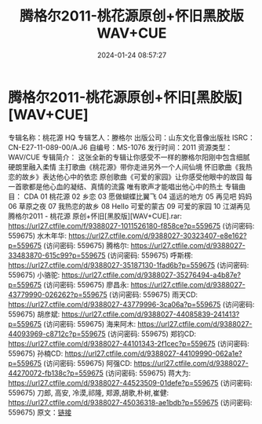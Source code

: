 ﻿---
title: 腾格尔2011-桃花源原创+怀旧黑胶版WAV+CUE
date: 2024-01-24 08:57:27
categories: WAV车载音乐、镜像
tags: 华语中文
---
# 腾格尔2011-桃花源原创+怀旧[黑胶版][WAV+CUE]

专辑名称：桃花源 HQ
专辑艺人：滕格尔
出版公司：山东文化音像出版社
ISRC：CN-E27-11-089-00/A.J6
自编号：MS-1076
发行时间：2011
资源类型：WAV/CUE
专辑简介：
这张全新的专辑让你感受不一样的滕格尔阳刚中包含细腻硬朗里融入柔情
主打歌曲《桃花源》带你走进另外一个人间仙境
怀旧歌曲《我热恋的故乡》表达他心中的依恋
原创歌曲《可爱的家园》让你感受他眼中的故园
每一首歌都是他心血的凝结、真情的流露
唯有歌声才能唱出他心中的热土
专辑曲目：
CDA
01 桃花源
02 乡恋
03 愿做蝴蝶比翼飞
04 遥远的地方
05 再见吧 妈妈
06 草原之夜
07 我热恋的故乡
08 HeIIo 可爱的蒙古
09 可爱的家园
10 江湖再见
腾格尔2011 - 桃花源 原创+怀旧[黑胶版][WAV+CUE].rar: https://url27.ctfile.com/f/9388027-1011526180-f858ce?p=559675
(访问密码: 559675)
水木年华: https://url27.ctfile.com/d/9388027-30323407-e8e162?p=559675
(访问密码: 559675)
腾格尔: https://url27.ctfile.com/d/9388027-33483870-615c99?p=559675
(访问密码: 559675)
呼斯楞: https://url27.ctfile.com/d/9388027-35187130-1fad6b?p=559675
(访问密码: 559675)
小骆驼: https://url27.ctfile.com/d/9388027-35276494-a4b87e?p=559675
(访问密码: 559675)
廖昌永: https://url27.ctfile.com/d/9388027-43779990-026262?p=559675
(访问密码: 559675)
雨天CD: https://url27.ctfile.com/d/9388027-43779996-3ca06a?p=559675
(访问密码: 559675)
胡彦斌: https://url27.ctfile.com/d/9388027-44085839-241413?p=559675
(访问密码: 559675)
海来阿木: https://url27.ctfile.com/d/9388027-44093969-c8712c?p=559675
(访问密码: 559675)
郑钧CD: https://url27.ctfile.com/d/9388027-44101343-2f1cec?p=559675
(访问密码: 559675)
孙楠CD: https://url27.ctfile.com/d/9388027-44109990-062a1e?p=559675
(访问密码: 559675)
阿强CD: https://url27.ctfile.com/d/9388027-44270072-fb138c?p=559675
(访问密码: 559675)
蒋大为: https://url27.ctfile.com/d/9388027-44523509-01defe?p=559675
(访问密码: 559675)
刀郎, 高安, 冷漠,祁隆, 郑源,胡歌,朴树,崔健: https://url27.ctfile.com/d/9388027-45036318-ae1bdb?p=559675
(访问密码: 559675)
原文：[链接](https://blog.sina.com.cn/s/blog_1647c7e76010314a1.html)